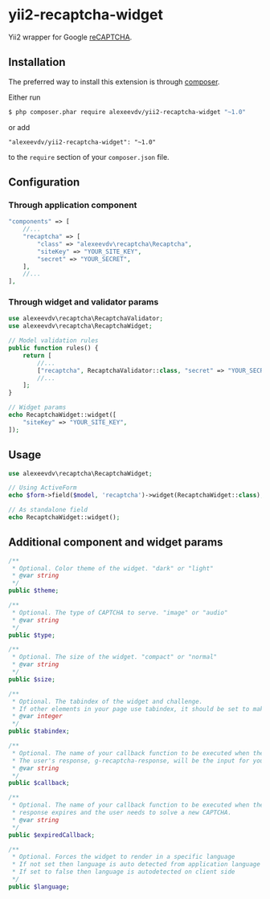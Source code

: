 yii2-recaptcha-widget
=====================

Yii2 wrapper for Google [reCAPTCHA](https://www.google.com/recaptcha).

## Installation

The preferred way to install this extension is through [composer](http://getcomposer.org/download/).

Either run

```bash
$ php composer.phar require alexeevdv/yii2-recaptcha-widget "~1.0"
```

or add

```
"alexeevdv/yii2-recaptcha-widget": "~1.0"
```

to the ```require``` section of your `composer.json` file.

## Configuration

### Through application component
```php
"components" => [
    //...
    "recaptcha" => [
        "class" => "alexeevdv\recaptcha\Recaptcha",
        "siteKey" => "YOUR_SITE_KEY",
        "secret" => "YOUR_SECRET",
    ],
    //...
],
```

### Through widget and validator params
```php
use alexeevdv\recaptcha\RecaptchaValidator;
use alexeevdv\recaptcha\RecaptchaWidget;

// Model validation rules
public function rules() {
    return [
        //...
        ["recaptcha", RecaptchaValidator::class, "secret" => "YOUR_SECRET"],
        //...
    ];
}

// Widget params
echo RecaptchaWidget::widget([
    "siteKey" => "YOUR_SITE_KEY",
]);
```

## Usage

```php
use alexeevdv\recaptcha\RecaptchaWidget;

// Using ActiveForm
echo $form->field($model, 'recaptcha')->widget(RecaptchaWidget::class);

// As standalone field
echo RecaptchaWidget::widget();

```

## Additional component and widget params

```php
/**
 * Optional. Color theme of the widget. "dark" or "light"
 * @var string
 */
public $theme;

/**       
 * Optional. The type of CAPTCHA to serve. "image" or "audio"
 * @var string
 */
public $type;

/**
 * Optional. The size of the widget. "compact" or "normal"
 * @var string
 */
public $size;

/**
 * Optional. The tabindex of the widget and challenge.
 * If other elements in your page use tabindex, it should be set to make user navigation easier.
 * @var integer
 */
public $tabindex;

/**
 * Optional. The name of your callback function to be executed when the user submits a successful CAPTCHA response.
 * The user's response, g-recaptcha-response, will be the input for your callback function.
 * @var string
 */
public $callback;

/**
 * Optional. The name of your callback function to be executed when the recaptcha
 * response expires and the user needs to solve a new CAPTCHA.
 * @var string
 */
public $expiredCallback;

/**
 * Optional. Forces the widget to render in a specific language
 * If not set then language is auto detected from application language
 * If set to false then language is autodetected on client side
 */
public $language;

```
